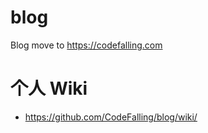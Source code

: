 # blog

Blog move to https://codefalling.com

# 个人 Wiki

- https://github.com/CodeFalling/blog/wiki/
